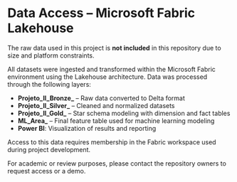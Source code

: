 # Data Access – Microsoft Fabric Lakehouse

The raw data used in this project is **not included** in this repository due to size and platform constraints.

All datasets were ingested and transformed within the Microsoft Fabric environment using the Lakehouse architecture. Data was processed through the following layers:

- **Projeto_II_Bronze_** – Raw data converted to Delta format
- **Projeto_II_Silver_** – Cleaned and normalized datasets
- **Projeto_II_Gold_** – Star schema modeling with dimension and fact tables
- **ML_Area_** – Final feature table used for machine learning modeling
- **Power BI**: Visualization of results and reporting

Access to this data requires membership in the Fabric workspace used during project development.

For academic or review purposes, please contact the repository owners to request access or a demo.
